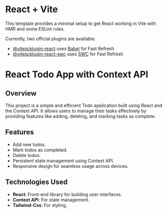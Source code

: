 # React + Vite

This template provides a minimal setup to get React working in Vite with HMR and some ESLint rules.

Currently, two official plugins are available:

- [@vitejs/plugin-react](https://github.com/vitejs/vite-plugin-react/blob/main/packages/plugin-react/README.md) uses [Babel](https://babeljs.io/) for Fast Refresh
- [@vitejs/plugin-react-swc](https://github.com/vitejs/vite-plugin-react-swc) uses [SWC](https://swc.rs/) for Fast Refresh
# React Todo App with Context API

## Overview
This project is a simple and efficient Todo application built using React and the Context API. It allows users to manage their tasks effectively by providing features like adding, deleting, and marking tasks as complete.

## Features
- Add new todos.
- Mark todos as completed.
- Delete todos.
- Persistent state management using Context API.
- Responsive design for seamless usage across devices.

## Technologies Used
- **React**: Front-end library for building user interfaces.
- **Context API**: For state management.
- **Tailwind-Css**: For styling.

 
 

